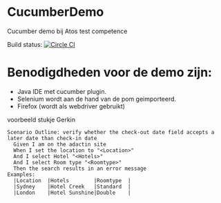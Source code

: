 # CucumberDemo
Cucumber demo bij Atos test competence

Build status: [![Circle CI](https://circleci.com/gh/vincentfree/TreeAPI.svg?style=svg)](https://circleci.com/gh/vincentfree/TreeAPI)

# Benodigdheden voor de demo zijn:
- Java IDE met cucumber plugin. 
- Selenium wordt aan de hand van de pom geimporteerd.
- Firefox (wordt als webdriver gebruikt)

voorbeeld stukje Gerkin
```cucumber
Scenario Outline: verify whether the check-out date field accepts a later date than check-in date
  Given I am on the adactin site
  When I set the location to "<Location>"
  And I select Hotel "<Hotels>"
  And I select Room type "<Roomtype>"
  Then the search results in an error message
Examples:
  |Location  |Hotels        |Roomtype  |
  |Sydney    |Hotel Creek   |Standard  |
  |London    |Hotel Sunshine|Double    |
```

